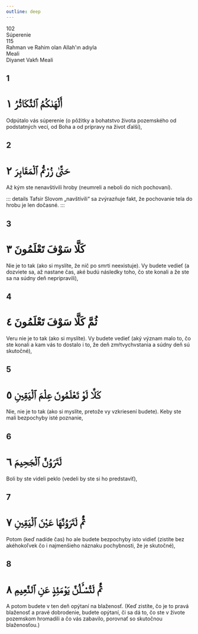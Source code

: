 ```yaml
---
outline: deep
---
```


<!--CHAPTER INTRO-->
<div class="chapter-title-wrapper">
<div class="chapter-title">102</div>
<div class="chapter-title-slovak">Súperenie</div>
<div class="chapter-opening">115</div>
<div class="chapter-opening-slovak">Rahman ve Rahim olan Allah'ın adıyla</div>
</div>

<div class="intro2-wrapper">
<div class="chapter-info-wrapper">
<div class="chapter-info-translation">Meali</div>
<div class="chapter-info-name">Diyanet Vakfı Meali</div>
</div>

</div>

## 1

<!-- CHAPTER NUMBERS -->
<Badge type="info" text="102:1" class="badge" />
<div>
<div class="main-verse" >
<!-- ARABIC -->
<h1 class="verse-arabic">أَلْهَىٰكُمُ ٱلتَّكَاثُرُ ١</h1>
</div>
<!-- TÜRKÇE -->
<p>Odpútalo vás súperenie (o pôžitky a bohatstvo života pozemského od podstatných vecí, od Boha a od prípravy na život ďalší),</p>
</div>

<div class="break"></div>

## 2

<!-- CHAPTER NUMBERS -->
<Badge type="info" text="102:2" class="badge" />
<div>
<div class="main-verse" >
<!-- ARABIC -->
<h1 class="verse-arabic">حَتَّىٰ زُرْتُمُ ٱلْمَقَابِرَ ٢</h1>
</div>
<!-- TÜRKÇE -->
<p>Až kým ste nenavštívili hroby (neumreli a neboli do nich pochovaní).</p>
</div>
<!-- TAFSIR -->

::: details Tafsir
Slovom „navštívili“ sa zvýrazňuje fakt, že pochovanie tela do hrobu je len dočasné.
:::

<div class="break"></div>

## 3

<!-- CHAPTER NUMBERS -->
<Badge type="info" text="102:3" class="badge" />
<div>
<div class="main-verse" >
<!-- ARABIC -->
<h1 class="verse-arabic">كَلَّا سَوْفَ تَعْلَمُونَ ٣</h1>
</div>
<!-- TÜRKÇE -->
<p>Nie je to tak (ako si myslíte, že nič po smrti neexistuje). Vy budete vedieť (a dozviete sa, až nastane čas, aké budú následky toho, čo ste konali a že ste sa na súdny deň nepripravili),</p>
</div>

<div class="break"></div>

## 4

<!-- CHAPTER NUMBERS -->
<Badge type="info" text="102:4" class="badge" />
<div>
<div class="main-verse" >
<!-- ARABIC -->
<h1 class="verse-arabic">ثُمَّ كَلَّا سَوْفَ تَعْلَمُونَ ٤</h1>
</div>
<!-- TÜRKÇE -->
<p>Veru nie je to tak (ako si myslíte). Vy budete vedieť (aký význam malo to, čo ste konali a kam vás to dostalo i to, že deň zmŕtvychvstania a súdny deň sú skutočné),</p>
</div>

<div class="break"></div>

## 5

<!-- CHAPTER NUMBERS -->
<Badge type="info" text="102:5" class="badge" />
<div>
<div class="main-verse" >
<!-- ARABIC -->
<h1 class="verse-arabic">كَلَّا لَوْ تَعْلَمُونَ عِلْمَ ٱلْيَقِينِ ٥</h1>
</div>
<!-- TÜRKÇE -->
<p>Nie, nie je to tak (ako si myslíte, pretože vy vzkriesení budete). Keby ste mali bezpochyby isté poznanie,</p>
</div>
<div class="break"></div>

## 6

<!-- CHAPTER NUMBERS -->
<Badge type="info" text="102:6" class="badge" />
<div>
<div class="main-verse" >
<!-- ARABIC -->
<h1 class="verse-arabic">لَتَرَوُنَّ ٱلْجَحِيمَ ٦</h1>
</div>
<!-- TÜRKÇE -->
<p>Boli by ste videli peklo (vedeli by ste si ho predstaviť),</p>
</div>
<div class="break"></div>

## 7

<!-- CHAPTER NUMBERS -->
<Badge type="info" text="102:7" class="badge" />
<div>
<div class="main-verse" >
<!-- ARABIC -->
<h1 class="verse-arabic">ثُمَّ لَتَرَوُنَّهَا عَيْنَ ٱلْيَقِينِ ٧</h1>
</div>
<!-- TÜRKÇE -->
<p>Potom (keď nadíde čas) ho ale budete bezpochyby isto vidieť (zistíte bez akéhokoľvek čo i najmenšieho náznaku pochybnosti, že je skutočné),</p>
</div>
<div class="break"></div>

## 8

<!-- CHAPTER NUMBERS -->
<Badge type="info" text="102:8" class="badge" />
<div>
<div class="main-verse" >
<!-- ARABIC -->
<h1 class="verse-arabic">ثُمَّ لَتُسْـَٔلُنَّ يَوْمَئِذٍ عَنِ ٱلنَّعِيمِ ٨</h1>
</div>
<!-- TÜRKÇE -->
<p>A potom budete v ten deň opýtaní na blaženosť. (Keď zistíte, čo je to pravá blaženosť a pravé dobrodenie, budete opýtaní, či sa dá to, čo ste v živote pozemskom hromadili a čo vás zabavilo, porovnať so skutočnou blaženosťou.)</p>
</div>
